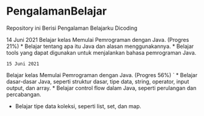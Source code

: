 # PengalamanBelajar
Repository ini Berisi Pengalaman Belajarku Dicoding

14 Juni 2021
Belajar kelas Memulai Pemrograman dengan Java. (Progres 21%)
    * Belajar tentang apa itu Java dan alasan menggunakannya.
    * Belajar tools yang dapat digunakan untuk menjalankan bahasa pemrograman Java.
    
    15 Juni 2021
Belajar kelas Memulai Pemrograman dengan Java. (Progres 56%)
  ` * Belajar dasar-dasar Java, seperti struktur dasar, tipe data, string, operator, input output, dan array.
    * Belajar control flow dalam Java, seperti perulangan dan percabangan.
   * Belajar tipe data koleksi, seperti list, set, dan map.


